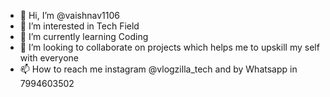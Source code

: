 - 👋 Hi, I’m @vaishnav1106
- 👀 I’m interested in Tech Field
- 🌱 I’m currently learning Coding
- 💞️ I’m looking to collaborate on projects which helps me to upskill my self with everyone
- 📫 How to reach me instagram @vlogzilla_tech and by Whatsapp in 7994603502

<!---
vaishnav1106/vaishnav1106 is a ✨ special ✨ repository because its `README.md` (this file) appears on your GitHub profile.
You can click the Preview link to take a look at your changes.
--->
